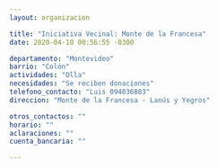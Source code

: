 ```yaml
---
layout: organizacion

title: "Iniciativa Vecinal: Monte de la Francesa"
date: 2020-04-10 00:56:55 -0300

departamento: "Montevideo"
barrio: "Colón"
actividades: "Olla"
necesidades: "Se reciben donaciones"
telefono_contacto: "Luis 094036883"
direccion: "Monte de la Francesa - Lanús y Yegros"

otros_contactos: ""
horario: ""
aclaraciones: ""
cuenta_bancaria: ""

---
```

